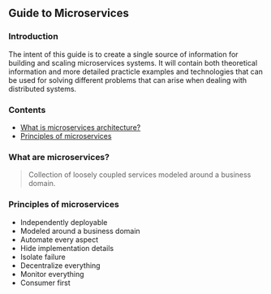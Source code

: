 ## Guide to Microservices
### Introduction
The intent of this guide is to create a single source of information for building and scaling microservices systems. It will contain both theoretical information and more detailed practicle examples and technologies that can be used for solving different problems that can arise when dealing with distributed systems. 
### Contents
 - [What is microservices architecture?](#what-is-microservices-architecture)
 - [Principles of microservices](#principles-of-microservices)
### What are microservices?

> Collection of loosely coupled services modeled around a business domain.

### Principles of microservices

 - Independently deployable
 - Modeled around a business domain
 - Automate every aspect
 - Hide implementation details
 - Isolate failure
 - Decentralize everything
 - Monitor everything
 - Consumer first

<!--stackedit_data:
eyJoaXN0b3J5IjpbMTU4MDkyOTA3NywxMjg5Njk5MzQ4LC0xMT
Q2NjQwNzk4LC0zODAxNTA2MzUsMjA5NDE1NTY2MiwtNjM4OTMw
NDg1LDcyNjIzMjIyOCw5NDI2MDEzOTEsMTU4OTI1MDU0NiwyMD
MxOTI3MjA0XX0=
-->